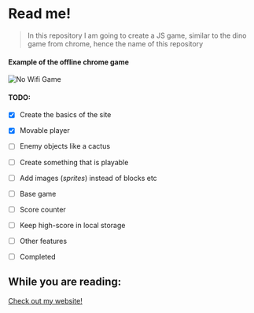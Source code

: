 # Read me!


>In this repository I am going to create a JS game, 
> similar to the dino game from chrome,
> hence the name of this repository

#### Example of the offline chrome game

![No Wifi Game](https://img.gurugamer.com/resize/740x-/2020/08/30/image-7-no-internet-game-google-f63c.png)

#### TODO:
* [x] Create the basics of the site
* [x] Movable player
* [ ] Enemy objects like a cactus
* [ ] Create something that is playable
* [ ] Add images (*sprites*) instead of blocks etc
* [ ] Base game
* [ ] Score counter
* [ ] Keep high-score in local storage
* [ ] Other features
* [ ] Completed


## While you are reading:

[Check out my website!](https://www.chenko.be/ "This is an old website, hopefully I update this in the future")



